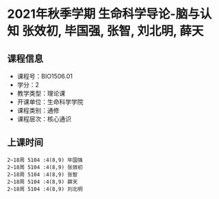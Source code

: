 # 2021年秋季学期 生命科学导论-脑与认知 张效初, 毕国强, 张智, 刘北明, 薛天






## 课程信息

- 课程号：BIO1506.01
- 学分：2
- 教学类型：理论课
- 开课单位：生命科学学院
- 课程类别：通修
- 课程层次：核心通识

## 上课时间

```
2~18周 5104 :4(8,9) 毕国强
2~18周 5104 :4(8,9) 张效初
2~18周 5104 :4(8,9) 张智
2~18周 5104 :4(8,9) 薛天
2~18周 5104 :4(8,9) 刘北明
```

